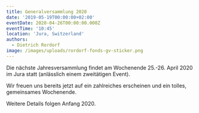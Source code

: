 ```yaml
---
title: Generalversammlung 2020
date: '2019-05-19T00:00:00+02:00'
eventDate: 2020-04-26T00:00:00.000Z
eventTime: '10:45'
location: 'Jura, Switzerland'
authors:
  - Dietrich Rordorf
image: /images/uploads/rordorf-fonds-gv-sticker.png
---
```

Die nächste Jahresversammlung findet am Wochenende 25.-26. April 2020
im Jura statt (anlässlich einem zweitätigen Event).

Wir freuen uns bereits jetzt auf ein zahlreiches erscheinen und ein tolles,
gemeinsames Wochenende.

Weitere Details folgen Anfang 2020.
